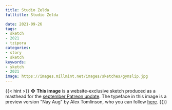 ```yaml
---
title: Studio Zelda
fulltitle: Studio Zelda

date: 2021-09-26
tags:
- sketch
- 2021
- tzipora
categories:
- story
- sketch
keywords:
- sketch
- 2021
image: https://images.millmint.net/images/sketches/gymslip.jpg
---
```


{{< hint >}}
❖ **This image** is a website-exclusive sketch produced as a masthead for the [september Patreon update](https://www.patreon.com/posts/56631873). The typeface in this image is a preview version "Nay Aug" by Alex Tomlinson, who you can follow [here](https://twitter.com/hootalex).
{{</hint>}}

